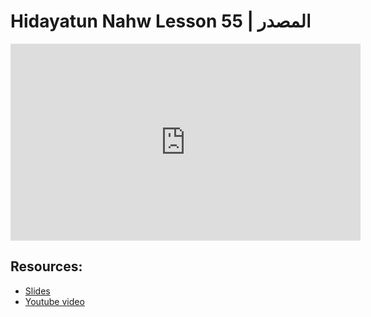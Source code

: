 # Hidayatun Nahw Lesson 55 | المصدر            

<iframe width="560" height="315" src="https://www.youtube-nocookie.com/embed/qxE0PSfwAV4?start=0" frameborder="0" allow="accelerometer; autoplay; encrypted-media; gyroscope; picture-in-picture" allowfullscreen="allowfullscreen"></iframe><BR>



## Resources:
- [Slides](https://github.com/arshare/resources_balagha_pdfs)
- [Youtube video](https://www.youtube.com/watch?v=qxE0PSfwAV4&list=PLzn0qdi6JpdtdAyaM2yvvY1Yk9i4EpLHD&index=116)
